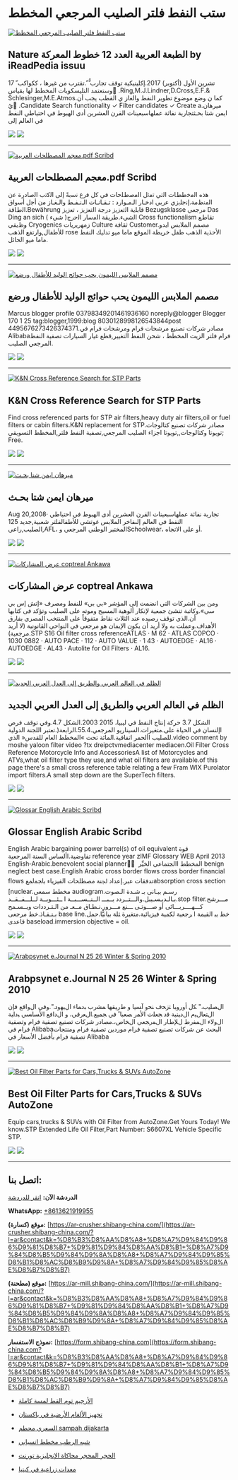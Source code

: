 # ستب النفط فلتر الصليب المرجعي المخطط

<a href="https://swt.shibang-china.com/?l=ar&img&k=%D8%B3%D8%AA%D8%A8+%D8%A7%D9%84%D9%86%D9%81%D8%B7+%D9%81%D9%84%D8%AA%D8%B1+%D8%A7%D9%84%D8%B5%D9%84%D9%8A%D8%A8+%D8%A7%D9%84%D9%85%D8%B1%D8%AC%D8%B9%D9%8A+%D8%A7%D9%84%D9%85%D8%AE%D8%B7%D8%B7" target="_blank">![ستب النفط فلتر الصليب المرجعي المخطط](http://static.shibang-china.com/all-800x300/1107.jpg)</a>

## Nature الطبعة العربية العدد 12 خطوط المعركة by iReadPedia issuu
17 تشرين الأول (أكتوبر) 2017.إكلينيكية توقف تجارب ُّ ّ.تقترب من غيرها ، ككواكب ّ وستعتمد التليسكوبات المخطط لها بقياس ً.Ring,M.J.Lindner,D.Cross,E.F.&amp; Schlesinger,M.E.Atmos.كما ن وضع موضوع تطوير النفط والغاز ي القطب يجب أن يُ َ.Candidate Search functionality ✓ Filter candidates ✓ Create a.ميرهان ايمن شتا بحـثتجارية نفاثة عملهاسبعينات القرن العشرين أدى الهبوط في احتياطي النفط في العالم إلى


<a href="https://whatsapp.shibangsoft.com/WhatsApp.php" target="_blank" title="WhatsApp">![](http://static.shibang-china.com/icon/whatsapp.png)</a> <a href="https://swt.shibang-china.com/?l=ar&icon&k=%D8%B3%D8%AA%D8%A8+%D8%A7%D9%84%D9%86%D9%81%D8%B7+%D9%81%D9%84%D8%AA%D8%B1+%D8%A7%D9%84%D8%B5%D9%84%D9%8A%D8%A8+%D8%A7%D9%84%D9%85%D8%B1%D8%AC%D8%B9%D9%8A+%D8%A7%D9%84%D9%85%D8%AE%D8%B7%D8%B7" target="_blank">![](http://static.shibang-china.com/icon/chat-ar.png)</a>

---

<a href="https://swt.shibang-china.com/?l=ar&img&k=%D8%B3%D8%AA%D8%A8+%D8%A7%D9%84%D9%86%D9%81%D8%B7+%D9%81%D9%84%D8%AA%D8%B1+%D8%A7%D9%84%D8%B5%D9%84%D9%8A%D8%A8+%D8%A7%D9%84%D9%85%D8%B1%D8%AC%D8%B9%D9%8A+%D8%A7%D9%84%D9%85%D8%AE%D8%B7%D8%B7" target="_blank">![معجم المصطلحات العربية.pdf Scribd](http://static.shibang-china.com/all-800x300/1120.jpg)</a>

## معجم المصطلحات العربية.pdf Scribd
ﻫذﻩ اﻟﻣﺧططﺎت اﻟﺗﻲ ﺗﻣﺛﻝ اﻟﻣﺻطﻠﺣﺎت ﻓﻲ ﻛﻝ ﻓرع ﻧﺳﺑﺔً إﻟﻰ اﻟﻛﺗب اﻟﺻﺎدرة ﻋن اﻟﻣﻧظﻣﺔ.إﻧﺟﻠﻳزي ﻋرﺑﻲ ادﺧـﺎر اﻟـﻣـوارد : ﺗـﻘـﺎﻧـﺎت اﻟـﻧـﻔـط واﻟـﻐـﺎز ﻣن أﺟﻝ أﺳواق اﻟطﺎﻗﺔ.Bewährung ﻗﺎﺑﻠﻳﺔ اﻟﺗﻌزﻳز درﺟﺔ اﻟﺗﻌزﻳز ، ﺗﻌزﻳز Bezugsklasse ﻣرﺟﻌﻲ Das Ding an sich ( ﺷﻲء )اﻟﺷﻲء.طرﻳﻘﺔ اﻟﻣﺳﺎر اﻟﺣرج Cross functionalism ﺗﻘﺎطﻊ وظﻳﻔﻲ Cryogenics زﻣﻬرﻳرﻳﺎت Culture ﺛﻘﺎﻓﺔ Customer.مصمم الملابس ايدو للأطفال,وارتفع الذهب rose الأحذية الذهب طفل خريطة الموقع ماما ميو تدليك النفط ماما ميو الحائل.


<a href="https://whatsapp.shibangsoft.com/WhatsApp.php" target="_blank" title="WhatsApp">![](http://static.shibang-china.com/icon/whatsapp.png)</a> <a href="https://swt.shibang-china.com/?l=ar&icon&k=%D8%B3%D8%AA%D8%A8+%D8%A7%D9%84%D9%86%D9%81%D8%B7+%D9%81%D9%84%D8%AA%D8%B1+%D8%A7%D9%84%D8%B5%D9%84%D9%8A%D8%A8+%D8%A7%D9%84%D9%85%D8%B1%D8%AC%D8%B9%D9%8A+%D8%A7%D9%84%D9%85%D8%AE%D8%B7%D8%B7" target="_blank">![](http://static.shibang-china.com/icon/chat-ar.png)</a>

---

<a href="https://swt.shibang-china.com/?l=ar&img&k=%D8%B3%D8%AA%D8%A8+%D8%A7%D9%84%D9%86%D9%81%D8%B7+%D9%81%D9%84%D8%AA%D8%B1+%D8%A7%D9%84%D8%B5%D9%84%D9%8A%D8%A8+%D8%A7%D9%84%D9%85%D8%B1%D8%AC%D8%B9%D9%8A+%D8%A7%D9%84%D9%85%D8%AE%D8%B7%D8%B7" target="_blank">![مصمم الملابس الليمون يحب حوائج الوليد للأطفال ورضع](http://static.shibang-china.com/all-800x300/96.jpg)</a>

## مصمم الملابس الليمون يحب حوائج الوليد للأطفال ورضع
Marcus blogger profile 03798349201461936160 noreply@blogger Blogger 170 1 25 tag:blogger,1999:blog 8030128998126543844post 4495676273426374371.مصادر شركات تصنيع مرشحات فرام ومرشحات فرام في Alibabaفرام فلتر الزيت المخطط ، شحن النفط التغيير,قطع غيار السيارات تصفية النفط المرجعي الصليب.


<a href="https://whatsapp.shibangsoft.com/WhatsApp.php" target="_blank" title="WhatsApp">![](http://static.shibang-china.com/icon/whatsapp.png)</a> <a href="https://swt.shibang-china.com/?l=ar&icon&k=%D8%B3%D8%AA%D8%A8+%D8%A7%D9%84%D9%86%D9%81%D8%B7+%D9%81%D9%84%D8%AA%D8%B1+%D8%A7%D9%84%D8%B5%D9%84%D9%8A%D8%A8+%D8%A7%D9%84%D9%85%D8%B1%D8%AC%D8%B9%D9%8A+%D8%A7%D9%84%D9%85%D8%AE%D8%B7%D8%B7" target="_blank">![](http://static.shibang-china.com/icon/chat-ar.png)</a>

---

<a href="https://swt.shibang-china.com/?l=ar&img&k=%D8%B3%D8%AA%D8%A8+%D8%A7%D9%84%D9%86%D9%81%D8%B7+%D9%81%D9%84%D8%AA%D8%B1+%D8%A7%D9%84%D8%B5%D9%84%D9%8A%D8%A8+%D8%A7%D9%84%D9%85%D8%B1%D8%AC%D8%B9%D9%8A+%D8%A7%D9%84%D9%85%D8%AE%D8%B7%D8%B7" target="_blank">![K&amp;N Cross Reference Search for STP Parts](http://static.shibang-china.com/all-800x300/271.jpg)</a>

## K&amp;N Cross Reference Search for STP Parts
Find cross referenced parts for STP air filters,heavy duty air filters,oil or fuel filters or cabin filters.K&amp;N replacement for STP.مصادر شركات تصنيع كتالوجات تويوتا وكتالوجات,,تويوتا اجزاء الصليب المرجعي,تصفية النفط فلتر,المخطط التسويقي; Free.


<a href="https://whatsapp.shibangsoft.com/WhatsApp.php" target="_blank" title="WhatsApp">![](http://static.shibang-china.com/icon/whatsapp.png)</a> <a href="https://swt.shibang-china.com/?l=ar&icon&k=%D8%B3%D8%AA%D8%A8+%D8%A7%D9%84%D9%86%D9%81%D8%B7+%D9%81%D9%84%D8%AA%D8%B1+%D8%A7%D9%84%D8%B5%D9%84%D9%8A%D8%A8+%D8%A7%D9%84%D9%85%D8%B1%D8%AC%D8%B9%D9%8A+%D8%A7%D9%84%D9%85%D8%AE%D8%B7%D8%B7" target="_blank">![](http://static.shibang-china.com/icon/chat-ar.png)</a>

---

<a href="https://swt.shibang-china.com/?l=ar&img&k=%D8%B3%D8%AA%D8%A8+%D8%A7%D9%84%D9%86%D9%81%D8%B7+%D9%81%D9%84%D8%AA%D8%B1+%D8%A7%D9%84%D8%B5%D9%84%D9%8A%D8%A8+%D8%A7%D9%84%D9%85%D8%B1%D8%AC%D8%B9%D9%8A+%D8%A7%D9%84%D9%85%D8%AE%D8%B7%D8%B7" target="_blank">![ميرهان ايمن شتا بحـث](http://static.shibang-china.com/all-800x300/80.jpg)</a>

## ميرهان ايمن شتا بحـث
Aug 20,2008&#0183;&#32;تجارية نفاثة عملهاسبعينات القرن العشرين أدى الهبوط في احتياطي النفط في العالم إلىفاخر الملابس غوتشي للأطفالفلتر شعبية,جديد 125 الصليب,راعي,AFL، المختبر الوطني المرجعي وSchoolwear، أو على الاتجاه.


<a href="https://whatsapp.shibangsoft.com/WhatsApp.php" target="_blank" title="WhatsApp">![](http://static.shibang-china.com/icon/whatsapp.png)</a> <a href="https://swt.shibang-china.com/?l=ar&icon&k=%D8%B3%D8%AA%D8%A8+%D8%A7%D9%84%D9%86%D9%81%D8%B7+%D9%81%D9%84%D8%AA%D8%B1+%D8%A7%D9%84%D8%B5%D9%84%D9%8A%D8%A8+%D8%A7%D9%84%D9%85%D8%B1%D8%AC%D8%B9%D9%8A+%D8%A7%D9%84%D9%85%D8%AE%D8%B7%D8%B7" target="_blank">![](http://static.shibang-china.com/icon/chat-ar.png)</a>

---

<a href="https://swt.shibang-china.com/?l=ar&img&k=%D8%B3%D8%AA%D8%A8+%D8%A7%D9%84%D9%86%D9%81%D8%B7+%D9%81%D9%84%D8%AA%D8%B1+%D8%A7%D9%84%D8%B5%D9%84%D9%8A%D8%A8+%D8%A7%D9%84%D9%85%D8%B1%D8%AC%D8%B9%D9%8A+%D8%A7%D9%84%D9%85%D8%AE%D8%B7%D8%B7" target="_blank">![عرض المشاركات coptreal Ankawa](http://static.shibang-china.com/all-800x300/1287.jpg)</a>

## عرض المشاركات coptreal Ankawa
ومن بين الشركات التي انضمت إلى المؤشر «بي بي» للنفط ومصرف «إتش إس بي سي».وكاتبة تنشئ جمعية لإنكار ألوهية المسيح وموته على الصليب وتؤكد فى كتابها أن.الذي توقف رصيده عند الثلاث نقاط متفوقاً على المنتخب المصري بفارق الأهداف.وعملت به ولا أريد أن يكون الإيمان هو مرجعي في النواحي القانونية (لا أريد مرجعية).STP S16 Oil filter cross referenceATLAS &middot; M 62 &middot; ATLAS COPCO &middot; 1030 0882 &middot; AUTO PACE &middot; 112 &middot; AUTO VALUE &middot; 1 43 &middot; AUTOEDGE &middot; AL16 &middot; AUTOEDGE &middot; AL43 &middot; Autolite for Oil Filters &middot; AL16.


<a href="https://whatsapp.shibangsoft.com/WhatsApp.php" target="_blank" title="WhatsApp">![](http://static.shibang-china.com/icon/whatsapp.png)</a> <a href="https://swt.shibang-china.com/?l=ar&icon&k=%D8%B3%D8%AA%D8%A8+%D8%A7%D9%84%D9%86%D9%81%D8%B7+%D9%81%D9%84%D8%AA%D8%B1+%D8%A7%D9%84%D8%B5%D9%84%D9%8A%D8%A8+%D8%A7%D9%84%D9%85%D8%B1%D8%AC%D8%B9%D9%8A+%D8%A7%D9%84%D9%85%D8%AE%D8%B7%D8%B7" target="_blank">![](http://static.shibang-china.com/icon/chat-ar.png)</a>

---

<a href="https://swt.shibang-china.com/?l=ar&img&k=%D8%B3%D8%AA%D8%A8+%D8%A7%D9%84%D9%86%D9%81%D8%B7+%D9%81%D9%84%D8%AA%D8%B1+%D8%A7%D9%84%D8%B5%D9%84%D9%8A%D8%A8+%D8%A7%D9%84%D9%85%D8%B1%D8%AC%D8%B9%D9%8A+%D8%A7%D9%84%D9%85%D8%AE%D8%B7%D8%B7" target="_blank">![الظلم في العالم العربي والطريق إلى العدل العربي الجديد](http://static.shibang-china.com/all-800x300/1343.jpg)</a>

## الظلم في العالم العربي والطريق إلى العدل العربي الجديد
الشكل 3.7 حركة إنتاج النفط في ليبيا، 2015 2003.الشكل 4.7.وفي توقف فرص اإلنسان في الحياة على.متغيرات.السيناريو المرجعي.55.4.الرابعة(.تعتبر اللجنة الدولية للصليب األحمر اتفاقية.المائة تحت »المخطط العام للقدس« الذي.video comment by moshe yaloon filter video ?tx dreipctvmediacenter mediacen.Oil Filter Cross Reference Motorcycle Info and AccessoriesA list of Motorcycles and ATVs,what oil filter type they use,and what oil filters are available.of this page there&#39;s a small cross reference table relating a few Fram WIX Purolator import filters.A small step down are the SuperTech filters.


<a href="https://whatsapp.shibangsoft.com/WhatsApp.php" target="_blank" title="WhatsApp">![](http://static.shibang-china.com/icon/whatsapp.png)</a> <a href="https://swt.shibang-china.com/?l=ar&icon&k=%D8%B3%D8%AA%D8%A8+%D8%A7%D9%84%D9%86%D9%81%D8%B7+%D9%81%D9%84%D8%AA%D8%B1+%D8%A7%D9%84%D8%B5%D9%84%D9%8A%D8%A8+%D8%A7%D9%84%D9%85%D8%B1%D8%AC%D8%B9%D9%8A+%D8%A7%D9%84%D9%85%D8%AE%D8%B7%D8%B7" target="_blank">![](http://static.shibang-china.com/icon/chat-ar.png)</a>

---

<a href="https://swt.shibang-china.com/?l=ar&img&k=%D8%B3%D8%AA%D8%A8+%D8%A7%D9%84%D9%86%D9%81%D8%B7+%D9%81%D9%84%D8%AA%D8%B1+%D8%A7%D9%84%D8%B5%D9%84%D9%8A%D8%A8+%D8%A7%D9%84%D9%85%D8%B1%D8%AC%D8%B9%D9%8A+%D8%A7%D9%84%D9%85%D8%AE%D8%B7%D8%B7" target="_blank">![Glossar English Arabic Scribd](http://static.shibang-china.com/all-800x300/714.jpg)</a>

## Glossar English Arabic Scribd
English Arabic bargaining power barrel(s) of oil equivalent قوة تفاوضية.األساس السنة المرجعية reference year zIMF Glossary WEB April 2013 English‐Arabic.benevolent social planner ِّ المخطط االجتماعي الخيِّر benign neglect best case.English Arabic cross border flows cross border financial flows تدفقات عبر.إﻋﺪاد ﳉﻨﺔ ﻣﺼﻄﻠﺤﺎت اﻟﻔﻴﺰﻳﺎء ﺑﺎﺠﻤﻟﻤﻊabsorption cross section [nuclear.ﻣﺨﻄﻂ ﺳﻤﻌﻰ audiogram.رﺳـﻢ ﺑﻴـﺎﻧﻰ ﺑـ ﺷـﺪة اﻟـﺼﻮت ﺑـﺎﻟـﺪﻳـﺴـﻴﺒﻞ.واﻟـــﺘــﺮدد ﻳــﺒـــ اﻟــﻨــﺴـــﺒــﺔ ا ــﺌـــﻮﻳــﺔ ﻟــﻠـــﻔــﻘــﺪ.stop filter.ﻣـــﺮﺷﺢ ﻛـــﻬــــﺮﺑـــﺎﺋﻰ أو ﺻـــﻮﺗـﻰ ـــﻨﻊ ﻣـــﺮور.ﻧـﻄـﺎق ﻣــﻌـ ﻣﻦ اﻟـﺘـﺮددات وﻳــﺴـﻤﺢ ﺑـﻨـﻔـﺎذ.ﺧﻂ ﻣﺮﺟﻌﻰ base line.ﺧﻂ ﻳﺒ اﻟﻘﻴﻤﺔ ا ﺮﺟﻌﻴﺔ ﻟﻜﻤﻴﺔ ﻓﻴﺰﻳﺎﺋﻴﺔ.ﻣﺘﻐﻴﺮة ﺜﻠﺔ ﺑﻴﺎﻧﻴًّﺎ.ﺣﻤﻞ ﻗﺎﻋﺪى baseload.immersion objective = oil.


<a href="https://whatsapp.shibangsoft.com/WhatsApp.php" target="_blank" title="WhatsApp">![](http://static.shibang-china.com/icon/whatsapp.png)</a> <a href="https://swt.shibang-china.com/?l=ar&icon&k=%D8%B3%D8%AA%D8%A8+%D8%A7%D9%84%D9%86%D9%81%D8%B7+%D9%81%D9%84%D8%AA%D8%B1+%D8%A7%D9%84%D8%B5%D9%84%D9%8A%D8%A8+%D8%A7%D9%84%D9%85%D8%B1%D8%AC%D8%B9%D9%8A+%D8%A7%D9%84%D9%85%D8%AE%D8%B7%D8%B7" target="_blank">![](http://static.shibang-china.com/icon/chat-ar.png)</a>

---

<a href="https://swt.shibang-china.com/?l=ar&img&k=%D8%B3%D8%AA%D8%A8+%D8%A7%D9%84%D9%86%D9%81%D8%B7+%D9%81%D9%84%D8%AA%D8%B1+%D8%A7%D9%84%D8%B5%D9%84%D9%8A%D8%A8+%D8%A7%D9%84%D9%85%D8%B1%D8%AC%D8%B9%D9%8A+%D8%A7%D9%84%D9%85%D8%AE%D8%B7%D8%B7" target="_blank">![Arabpsynet e.Journal N 25 26 Winter &amp; Spring 2010](http://static.shibang-china.com/all-800x300/1498.jpg)</a>

## Arabpsynet e.Journal N 25 26 Winter &amp; Spring 2010
ﺍﻝﺼﻠﻴﺏ.&quot; ﻜل ﺃﻭﺭﻭﺒﺎ ﺘﺯﺤﻑ ﻨﺤﻭ ﺁﺴﻴﺎ ﻭ ﻁﺭﻴﻘﻬﺎ ﻤﺸﺭﺏ ﺒﺩﻤﺎﺀ ﺍﻝﻴﻬﻭﺩ.&quot;.ﻭﻓﻲ ﺍﻝﻭﺍﻗﻊ ﻓﺈﻥ ﺍﻝﺘﻌﺎﻝﻴﻡ ﺍﻝﺩﻴﻨﻴﺔ ﻗﺩ ﺠﻌﻠﺕ ﺍﻷﻤﺭ ﺼﻌﺒﺎﹰ ﻓﻲ ﺠﻤﻴﻊ.ﺍﻝﻌﺭﻗﻲ، ﻭ ﺍﻝﺩﺍﻓﻊ ﺍﻷﺴﺎﺴﻲ ﺒﺩﺍﻴﺔ ﺍﻝﻭﻻﺀ ﺍﻝﻤﻔﺭﻁ ﻝﻺﻁﺎﺭ ﺍﻝﻤﺭﺠﻌﻲ ﺍﻝﺨﺎﺹ،.مصادر شركات تصنيع تصفية فرام وتصفية فرام في Alibabaالبحث عن شركات تصنيع تصفية فرام موردين تصفية فرام ومنتجات تصفية فرام بأفضل الأسعار في Alibaba


<a href="https://whatsapp.shibangsoft.com/WhatsApp.php" target="_blank" title="WhatsApp">![](http://static.shibang-china.com/icon/whatsapp.png)</a> <a href="https://swt.shibang-china.com/?l=ar&icon&k=%D8%B3%D8%AA%D8%A8+%D8%A7%D9%84%D9%86%D9%81%D8%B7+%D9%81%D9%84%D8%AA%D8%B1+%D8%A7%D9%84%D8%B5%D9%84%D9%8A%D8%A8+%D8%A7%D9%84%D9%85%D8%B1%D8%AC%D8%B9%D9%8A+%D8%A7%D9%84%D9%85%D8%AE%D8%B7%D8%B7" target="_blank">![](http://static.shibang-china.com/icon/chat-ar.png)</a>

---

<a href="https://swt.shibang-china.com/?l=ar&img&k=%D8%B3%D8%AA%D8%A8+%D8%A7%D9%84%D9%86%D9%81%D8%B7+%D9%81%D9%84%D8%AA%D8%B1+%D8%A7%D9%84%D8%B5%D9%84%D9%8A%D8%A8+%D8%A7%D9%84%D9%85%D8%B1%D8%AC%D8%B9%D9%8A+%D8%A7%D9%84%D9%85%D8%AE%D8%B7%D8%B7" target="_blank">![Best Oil Filter Parts for Cars,Trucks &amp; SUVs AutoZone](http://static.shibang-china.com/all-800x300/568.jpg)</a>

## Best Oil Filter Parts for Cars,Trucks &amp; SUVs AutoZone
Equip cars,trucks &amp; SUVs with Oil Filter from AutoZone.Get Yours Today! We know.STP Extended Life Oil Filter,Part Number: S6607XL Vehicle Specific STP.

<a href="https://whatsapp.shibangsoft.com/WhatsApp.php" target="_blank" title="WhatsApp">![](http://static.shibang-china.com/icon/whatsapp.png)</a> <a href="https://swt.shibang-china.com/?l=ar&icon&k=%D8%B3%D8%AA%D8%A8+%D8%A7%D9%84%D9%86%D9%81%D8%B7+%D9%81%D9%84%D8%AA%D8%B1+%D8%A7%D9%84%D8%B5%D9%84%D9%8A%D8%A8+%D8%A7%D9%84%D9%85%D8%B1%D8%AC%D8%B9%D9%8A+%D8%A7%D9%84%D9%85%D8%AE%D8%B7%D8%B7" target="_blank">![](http://static.shibang-china.com/icon/chat-ar.png)</a>

---
## اتصل بنا:

**الدردشة الآن:** [انقر للدردشة](https://swt.shibang-china.com?l=ar&contact&k=%D8%B3%D8%AA%D8%A8+%D8%A7%D9%84%D9%86%D9%81%D8%B7+%D9%81%D9%84%D8%AA%D8%B1+%D8%A7%D9%84%D8%B5%D9%84%D9%8A%D8%A8+%D8%A7%D9%84%D9%85%D8%B1%D8%AC%D8%B9%D9%8A+%D8%A7%D9%84%D9%85%D8%AE%D8%B7%D8%B7)

**WhatsApp:**  [+8613621919955](https://whatsapp.shibangsoft.com/WhatsApp.php)

**موقع (كسارة):** [https://ar-crusher.shibang-china.com/](https://ar-crusher.shibang-china.com/?l=ar&contact&k=%D8%B3%D8%AA%D8%A8+%D8%A7%D9%84%D9%86%D9%81%D8%B7+%D9%81%D9%84%D8%AA%D8%B1+%D8%A7%D9%84%D8%B5%D9%84%D9%8A%D8%A8+%D8%A7%D9%84%D9%85%D8%B1%D8%AC%D8%B9%D9%8A+%D8%A7%D9%84%D9%85%D8%AE%D8%B7%D8%B7)

**موقع (مطحنة):** [https://ar-mill.shibang-china.com/](https://ar-mill.shibang-china.com/?l=ar&contact&k=%D8%B3%D8%AA%D8%A8+%D8%A7%D9%84%D9%86%D9%81%D8%B7+%D9%81%D9%84%D8%AA%D8%B1+%D8%A7%D9%84%D8%B5%D9%84%D9%8A%D8%A8+%D8%A7%D9%84%D9%85%D8%B1%D8%AC%D8%B9%D9%8A+%D8%A7%D9%84%D9%85%D8%AE%D8%B7%D8%B7)

**نموذج الاستفسار:** [https://form.shibang-china.com](https://form.shibang-china.com?l=ar&contact&k=%D8%B3%D8%AA%D8%A8+%D8%A7%D9%84%D9%86%D9%81%D8%B7+%D9%81%D9%84%D8%AA%D8%B1+%D8%A7%D9%84%D8%B5%D9%84%D9%8A%D8%A8+%D8%A7%D9%84%D9%85%D8%B1%D8%AC%D8%B9%D9%8A+%D8%A7%D9%84%D9%85%D8%AE%D8%B7%D8%B7)

* [الأرجيم توم القط لمسة كاملة](../11/%D8%A7%D9%84%D8%A3%D8%B1%D8%AC%D9%8A%D9%85%20%D8%AA%D9%88%D9%85%20%D8%A7%D9%84%D9%82%D8%B7%20%D9%84%D9%85%D8%B3%D8%A9%20%D9%83%D8%A7%D9%85%D9%84%D8%A9.md)

* [تجهيز الألغام الأرضية في باكستان](../11/%D8%AA%D8%AC%D9%87%D9%8A%D8%B2%20%D8%A7%D9%84%D8%A3%D9%84%D8%BA%D8%A7%D9%85%20%D8%A7%D9%84%D8%A3%D8%B1%D8%B6%D9%8A%D8%A9%20%D9%81%D9%8A%20%D8%A8%D8%A7%D9%83%D8%B3%D8%AA%D8%A7%D9%86.md)

* [السعري محطم sampah dijakarta](../11/%D8%A7%D9%84%D8%B3%D8%B9%D8%B1%D9%8A%20%D9%85%D8%AD%D8%B7%D9%85%20sampah%20dijakarta.md)

* [شبه الرطب مخطط انسيابي](../12/%D8%B4%D8%A8%D9%87%20%D8%A7%D9%84%D8%B1%D8%B7%D8%A8%20%D9%85%D8%AE%D8%B7%D8%B7%20%D8%A7%D9%86%D8%B3%D9%8A%D8%A7%D8%A8%D9%8A.md)

* [الحجر المحجر محاكاة الإنجليزية تورنت](../12/%D8%A7%D9%84%D8%AD%D8%AC%D8%B1%20%D8%A7%D9%84%D9%85%D8%AD%D8%AC%D8%B1%20%D9%85%D8%AD%D8%A7%D9%83%D8%A7%D8%A9%20%D8%A7%D9%84%D8%A5%D9%86%D8%AC%D9%84%D9%8A%D8%B2%D9%8A%D8%A9%20%D8%AA%D9%88%D8%B1%D9%86%D8%AA.md)

* [معدات زراعية في كينيا](../12/%D9%85%D8%B9%D8%AF%D8%A7%D8%AA%20%D8%B2%D8%B1%D8%A7%D8%B9%D9%8A%D8%A9%20%D9%81%D9%8A%20%D9%83%D9%8A%D9%86%D9%8A%D8%A7.md)